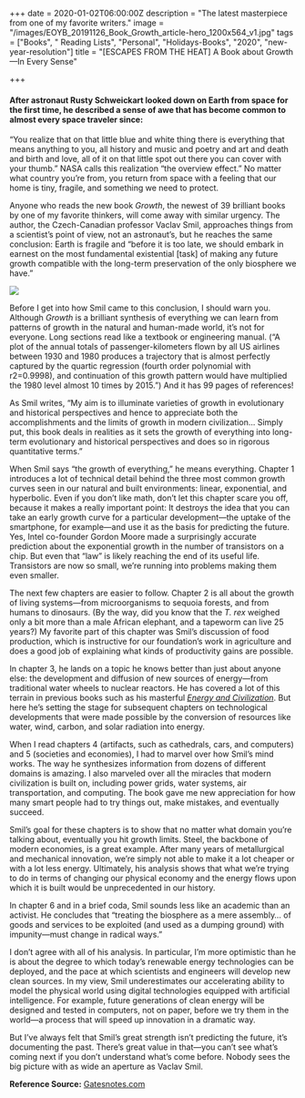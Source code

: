 +++
date = 2020-01-02T06:00:00Z
description = "The latest masterpiece from one of my favorite writers."
image = "/images/EOYB_20191126_Book_Growth_article-hero_1200x564_v1.jpg"
tags = ["Books", " Reading Lists", "Personal", "Holidays-Books", "2020", "new-year-resolution"]
title = "[ESCAPES FROM THE HEAT] A Book about Growth—In Every Sense"

+++
#### After astronaut Rusty Schweickart looked down on Earth from space for the first time, he described a sense of awe that has become common to almost every space traveler since:

 “You realize that on that little blue and white thing there is everything that means anything to you, all history and music and poetry and art and death and birth and love, all of it on that little spot out there you can cover with your thumb.” NASA calls this realization “the overview effect.” No matter what country you’re from, you return from space with a feeling that our home is tiny, fragile, and something we need to protect.

Anyone who reads the new book _Growth_, the newest of 39 brilliant books by one of my favorite thinkers, will come away with similar urgency. The author, the Czech-Canadian professor Vaclav Smil, approaches things from a scientist’s point of view, not an astronaut’s, but he reaches the same conclusion: Earth is fragile and “before it is too late, we should embark in earnest on the most fundamental existential \[task\] of making any future growth compatible with the long-term preservation of the only biosphere we have.”

[![](https://i.ytimg.com/vi/p55cFT-ti-I/maxresdefault.jpg)](https://youtu.be/p55cFT-ti-I)

Before I get into how Smil came to this conclusion, I should warn you. Although _Growth_ is a brilliant synthesis of everything we can learn from patterns of growth in the natural and human-made world, it’s not for everyone. Long sections read like a textbook or engineering manual. (“A plot of the annual totals of passenger-kilometers flown by all US airlines between 1930 and 1980 produces a trajectory that is almost perfectly captured by the quartic regression (fourth order polynomial with r2=0.9998), and continuation of this growth pattern would have multiplied the 1980 level almost 10 times by 2015.”) And it has 99 pages of references!

As Smil writes, “My aim is to illuminate varieties of growth in evolutionary and historical perspectives and hence to appreciate both the accomplishments and the limits of growth in modern civilization... Simply put, this book deals in realities as it sets the growth of everything into long-term evolutionary and historical perspectives and does so in rigorous quantitative terms.”

When Smil says “the growth of everything,” he means everything. Chapter 1 introduces a lot of technical detail behind the three most common growth curves seen in our natural and built environments: linear, exponential, and hyperbolic. Even if you don’t like math, don’t let this chapter scare you off, because it makes a really important point: It destroys the idea that you can take an early growth curve for a particular development—the uptake of the smartphone, for example—and use it as the basis for predicting the future. Yes, Intel co-founder Gordon Moore made a surprisingly accurate prediction about the exponential growth in the number of transistors on a chip. But even that “law” is likely reaching the end of its useful life. Transistors are now so small, we’re running into problems making them even smaller.

The next few chapters are easier to follow. Chapter 2 is all about the growth of living systems—from microorganisms to sequoia forests, and from humans to dinosaurs. (By the way, did you know that the _T. rex_ weighed only a bit more than a male African elephant, and a tapeworm can live 25 years?) My favorite part of this chapter was Smil’s discussion of food production, which is instructive for our foundation’s work in agriculture and does a good job of explaining what kinds of productivity gains are possible.

In chapter 3, he lands on a topic he knows better than just about anyone else: the development and diffusion of new sources of energy—from traditional water wheels to nuclear reactors. He has covered a lot of this terrain in previous books such as his masterful [_Energy and Civilization_](https://www.gatesnotes.com/Books/Energy-and-Civilization). But here he’s setting the stage for subsequent chapters on technological developments that were made possible by the conversion of resources like water, wind, carbon, and solar radiation into energy.

When I read chapters 4 (artifacts, such as cathedrals, cars, and computers) and 5 (societies and economies), I had to marvel over how Smil’s mind works. The way he synthesizes information from dozens of different domains is amazing. I also marveled over all the miracles that modern civilization is built on, including power grids, water systems, air transportation, and computing. The book gave me new appreciation for how many smart people had to try things out, make mistakes, and eventually succeed.

Smil’s goal for these chapters is to show that no matter what domain you’re talking about, eventually you hit growth limits. Steel, the backbone of modern economies, is a great example. After many years of metallurgical and mechanical innovation, we’re simply not able to make it a lot cheaper or with a lot less energy. Ultimately, his analysis shows that what we’re trying to do in terms of changing our physical economy and the energy flows upon which it is built would be unprecedented in our history.

In chapter 6 and in a brief coda, Smil sounds less like an academic than an activist. He concludes that “treating the biosphere as a mere assembly… of goods and services to be exploited (and used as a dumping ground) with impunity—must change in radical ways.”

I don’t agree with all of his analysis. In particular, I’m more optimistic than he is about the degree to which today’s renewable energy technologies can be deployed, and the pace at which scientists and engineers will develop new clean sources. In my view, Smil underestimates our accelerating ability to model the physical world using digital technologies equipped with artificial intelligence. For example, future generations of clean energy will be designed and tested in computers, not on paper, before we try them in the world—a process that will speed up innovation in a dramatic way.

But I’ve always felt that Smil’s great strength isn’t predicting the future, it’s documenting the past. There’s great value in that—you can’t see what’s coming next if you don’t understand what’s come before. Nobody sees the big picture with as wide an aperture as Vaclav Smil.

**Reference Source:** [Gatesnotes.com](https://www.gatesnotes.com "GatesNotes.com")
